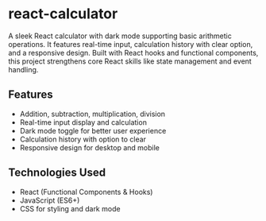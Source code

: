 # react-calculator
A sleek React calculator with dark mode supporting basic arithmetic operations. It features real-time input, calculation history with clear option, and a responsive design. Built with React hooks and functional components, this project strengthens core React skills like state management and event handling.

## Features

- Addition, subtraction, multiplication, division
- Real-time input display and calculation
- Dark mode toggle for better user experience
- Calculation history with option to clear
- Responsive design for desktop and mobile

## Technologies Used

- React (Functional Components & Hooks)
- JavaScript (ES6+)
- CSS for styling and dark mode
